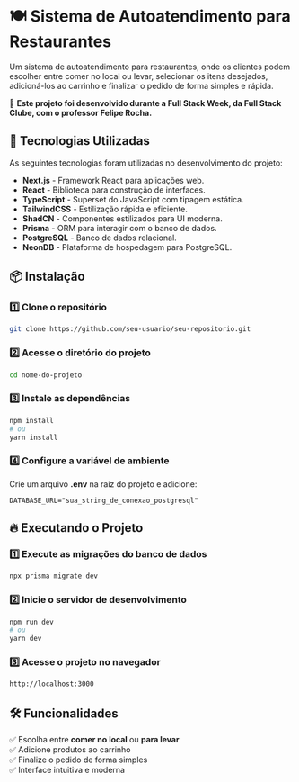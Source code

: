 # 🍽️ Sistema de Autoatendimento para Restaurantes  

Um sistema de autoatendimento para restaurantes, onde os clientes podem escolher entre comer no local ou levar, selecionar os itens desejados, adicioná-los ao carrinho e finalizar o pedido de forma simples e rápida.  

🚀 **Este projeto foi desenvolvido durante a Full Stack Week, da Full Stack Clube, com o professor Felipe Rocha.**  

## 🚀 Tecnologias Utilizadas  

As seguintes tecnologias foram utilizadas no desenvolvimento do projeto:  

- **Next.js** - Framework React para aplicações web.  
- **React** - Biblioteca para construção de interfaces.  
- **TypeScript** - Superset do JavaScript com tipagem estática.  
- **TailwindCSS** - Estilização rápida e eficiente.  
- **ShadCN** - Componentes estilizados para UI moderna.  
- **Prisma** - ORM para interagir com o banco de dados.  
- **PostgreSQL** - Banco de dados relacional.  
- **NeonDB** - Plataforma de hospedagem para PostgreSQL.  

## 📦 Instalação  

### 1️⃣ Clone o repositório  

```bash
git clone https://github.com/seu-usuario/seu-repositorio.git
```

### 2️⃣ Acesse o diretório do projeto  

```bash
cd nome-do-projeto
```

### 3️⃣ Instale as dependências  

```bash
npm install
# ou
yarn install
```

### 4️⃣ Configure a variável de ambiente  

Crie um arquivo **.env** na raiz do projeto e adicione:  

```env
DATABASE_URL="sua_string_de_conexao_postgresql"
```

## 🔥 Executando o Projeto  

### 1️⃣ Execute as migrações do banco de dados  

```bash
npx prisma migrate dev
```

### 2️⃣ Inicie o servidor de desenvolvimento  

```bash
npm run dev
# ou
yarn dev
```

### 3️⃣ Acesse o projeto no navegador  

```bash
http://localhost:3000
```

## 🛠️ Funcionalidades  

✅ Escolha entre **comer no local** ou **para levar**  
✅ Adicione produtos ao carrinho  
✅ Finalize o pedido de forma simples  
✅ Interface intuitiva e moderna  
